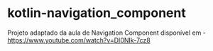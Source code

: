 # kotlin-navigation_component
Projeto adaptado da aula de Navigation Component disponível em - https://www.youtube.com/watch?v=DI0NIk-7cz8

